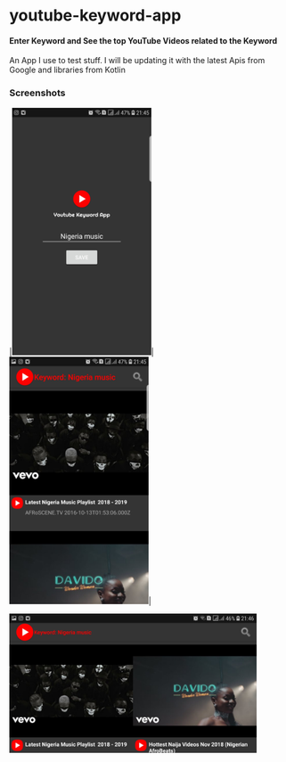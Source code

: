 # youtube-keyword-app

#### Enter Keyword and See the top YouTube Videos related to the Keyword

An App I use to test stuff. I will be updating it with the latest Apis from Google and libraries from Kotlin


### Screenshots

|<img src="https://github.com/topeomot2/youtube-keyword-app/blob/master/screenshots/1.jpg" alt="Screen Shot 1" width="250" height="444">|<img src="https://github.com/topeomot2/youtube-keyword-app/blob/master/screenshots/2.jpg" alt="Screen Shot 2" width="250" height="444">| 

<img src="https://github.com/topeomot2/youtube-keyword-app/blob/master/screenshots/3.jpg" alt="Screen Shot 3" width="444" height="250">
